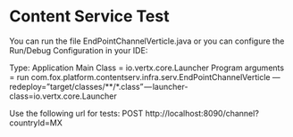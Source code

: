 # Content Service Test

You can run the file EndPointChannelVerticle.java or you can configure the Run/Debug Configuration in your IDE:

Type: Application
Main Class = io.vertx.core.Launcher
Program arguments = run  com.fox.platform.contentserv.infra.serv.EndPointChannelVerticle — redeploy=”target/classes/**/*.class” — launcher-class=io.vertx.core.Launcher

Use the following url for tests: POST http://localhost:8090/channel?countryId=MX
